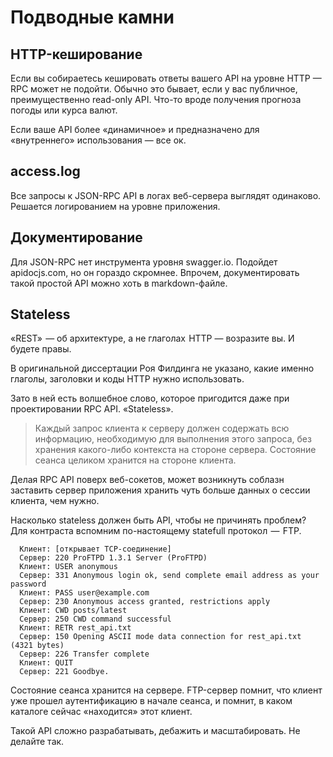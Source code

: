 # Подводные камни

## HTTP-кеширование

Если вы собираетесь кешировать ответы вашего API на уровне HTTP — RPC может не подойти.
Обычно это бывает, если у вас публичное, преимущественно read-only API.
Что-то вроде получения прогноза погоды или курса валют.

Если ваше API более «динамичное» и предназначено для «внутреннего» использования — все ок.

## access.log

Все запросы к JSON-RPC API в логах веб-сервера выглядят одинаково.
Решается логированием на уровне приложения.

## Документирование

Для JSON-RPC нет инструмента уровня swagger.io.
Подойдет apidocjs.com, но он гораздо скромнее.
Впрочем, документировать такой простой API можно хоть в markdown-файле.

## Stateless

«REST»  — об архитектуре, а не глаголах  HTTP — возразите вы. И будете правы.

В оригинальной диссертации Роя Филдинга не указано, какие именно глаголы, заголовки и коды HTTP нужно использовать.

Зато в ней есть волшебное слово, которое пригодится даже при проектировании RPC API. «Stateless».

> Каждый запрос клиента к серверу должен содержать всю информацию, необходимую для выполнения этого запроса, без хранения какого-либо контекста на стороне сервера. Состояние сеанса целиком хранится на стороне клиента.

Делая RPC API поверх веб-сокетов, может возникнуть соблазн заставить сервер приложения хранить чуть больше данных о сессии клиента, чем нужно.

Насколько stateless должен быть API, чтобы не причинять проблем? Для контраста вспомним по-настоящему statefull протокол  —  FTP.

```
  Клиент: [открывает TCP-соединение]
  Сервер: 220 ProFTPD 1.3.1 Server (ProFTPD)
  Клиент: USER anonymous
  Сервер: 331 Anonymous login ok, send complete email address as your password
  Клиент: PASS user@example.com
  Сервер: 230 Anonymous access granted, restrictions apply
  Клиент: CWD posts/latest
  Сервер: 250 CWD command successful
  Клиент: RETR rest_api.txt
  Сервер: 150 Opening ASCII mode data connection for rest_api.txt (4321 bytes)
  Сервер: 226 Transfer complete
  Клиент: QUIT
  Сервер: 221 Goodbye.
```

Состояние сеанса хранится на сервере. FTP-сервер помнит, что клиент уже прошел аутентификацию в начале сеанса, и помнит, в каком каталоге сейчас «находится» этот клиент.

Такой API сложно разрабатывать, дебажить и масштабировать. Не делайте так.
